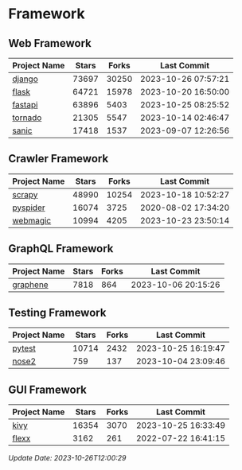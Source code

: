 # Framework

## Web Framework
| Project Name | Stars | Forks | Last Commit |
| ------------ | ----- | ----- | ----------- |
| [django](https://github.com/django/django) | 73697 | 30250 | 2023-10-26 07:57:21 |
| [flask](https://github.com/pallets/flask) | 64721 | 15978 | 2023-10-20 16:50:00 |
| [fastapi](https://github.com/tiangolo/fastapi) | 63896 | 5403 | 2023-10-25 08:25:52 |
| [tornado](https://github.com/tornadoweb/tornado) | 21305 | 5547 | 2023-10-14 02:46:47 |
| [sanic](https://github.com/sanic-org/sanic) | 17418 | 1537 | 2023-09-07 12:26:56 |

## Crawler Framework
| Project Name | Stars | Forks | Last Commit |
| ------------ | ----- | ----- | ----------- |
| [scrapy](https://github.com/scrapy/scrapy) | 48990 | 10254 | 2023-10-18 10:52:27 |
| [pyspider](https://github.com/binux/pyspider) | 16074 | 3725 | 2020-08-02 17:34:20 |
| [webmagic](https://github.com/code4craft/webmagic) | 10994 | 4205 | 2023-10-23 23:50:14 |

## GraphQL Framework
| Project Name | Stars | Forks | Last Commit |
| ------------ | ----- | ----- | ----------- |
| [graphene](https://github.com/graphql-python/graphene) | 7818 | 864 | 2023-10-06 20:15:26 |

## Testing Framework
| Project Name | Stars | Forks | Last Commit |
| ------------ | ----- | ----- | ----------- |
| [pytest](https://github.com/pytest-dev/pytest) | 10714 | 2432 | 2023-10-25 16:19:47 |
| [nose2](https://github.com/nose-devs/nose2) | 759 | 137 | 2023-10-04 23:09:46 |

## GUI Framework
| Project Name | Stars | Forks | Last Commit |
| ------------ | ----- | ----- | ----------- |
| [kivy](https://github.com/kivy/kivy) | 16354 | 3070 | 2023-10-25 16:33:49 |
| [flexx](https://github.com/flexxui/flexx) | 3162 | 261 | 2022-07-22 16:41:15 |

*Update Date: 2023-10-26T12:00:29*